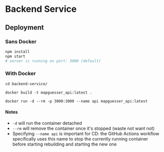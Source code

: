 # Backend Service

## Deployment
### Sans Docker
```bash
npm install
npm start
# server is running on port: 3000 (default)
```
### With Docker
`cd backend-service/`

`docker build -t mapguesser_api:latest .`

`docker run -d --rm -p 3000:3000 --name api mapguesser_api:latest`

#### Notes
- `-d` will run the container detached
- `--rm` will remove the container once it's stopped (waste not want not)
- Specifying `--name api` is important for CD: the GitHub Actions workflow specifically uses this name to stop the currently running container before starting rebuilding and starting the new one
